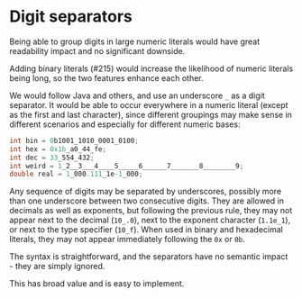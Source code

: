 # Digit separators

Being able to group digits in large numeric literals would have great readability impact and no significant downside. 

Adding binary literals (#215) would increase the likelihood of numeric literals being long, so the two features enhance each other. 

We would follow Java and others, and use an underscore `_` as a digit separator. It would be able to occur everywhere in a numeric literal (except as the first and last character), since different groupings may make sense in different scenarios and especially for different numeric bases:

```csharp
int bin = 0b1001_1010_0001_0100;
int hex = 0x1b_a0_44_fe;
int dec = 33_554_432;
int weird = 1_2__3___4____5_____6______7_______8________9;
double real = 1_000.111_1e-1_000;
```

Any sequence of digits may be separated by underscores, possibly more than one underscore between two consecutive digits. They are allowed in decimals as well as exponents, but following the previous rule, they may not appear next to the decimal (`10_.0`), next to the exponent character (`1.1e_1`), or next to the type specifier (`10_f`). When used in binary and hexadecimal literals, they may not appear immediately following the `0x` or `0b`.

The syntax is straightforward, and the separators have no semantic impact - they are simply ignored.

This has broad value and is easy to implement.
